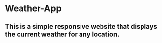 # Weather-App

## This is a simple responsive website that displays the current weather for any location.


